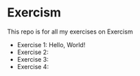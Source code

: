 # Exercism 

This repo is for all my exercises on Exercism

- Exercise 1: Hello, World!
- Exercise 2: 
- Exercise 3: 
- Exercise 4: 
